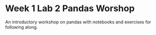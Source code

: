 # Week 1 Lab 2 Pandas Worshop

An introductory workshop on pandas with notebooks and exercises for following along.

